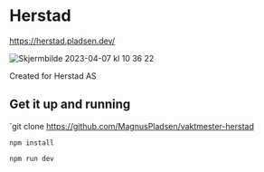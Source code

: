 # Herstad

https://herstad.pladsen.dev/

![Skjermbilde 2023-04-07 kl  10 36 22](https://user-images.githubusercontent.com/93226629/230575371-fbe7630f-d0e2-407d-ac60-c204a575e92e.png)

Created for Herstad AS

## Get it up and running

`git clone https://github.com/MagnusPladsen/vaktmester-herstad

`npm install`

`npm run dev`

